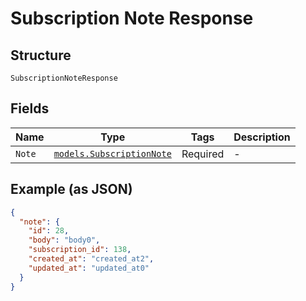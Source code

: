 
# Subscription Note Response

## Structure

`SubscriptionNoteResponse`

## Fields

| Name | Type | Tags | Description |
|  --- | --- | --- | --- |
| `Note` | [`models.SubscriptionNote`](../../doc/models/subscription-note.md) | Required | - |

## Example (as JSON)

```json
{
  "note": {
    "id": 28,
    "body": "body0",
    "subscription_id": 138,
    "created_at": "created_at2",
    "updated_at": "updated_at0"
  }
}
```

